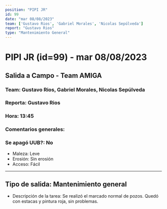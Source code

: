 ```yaml
---
position: "PIPI JR"
id: 99
date: "mar 08/08/2023"
team: ['Gustavo Rios', 'Gabriel Morales', 'Nicolas Sepúlveda']
report: "Gustavo Rios"
type: "Mantenimiento General"
---
```


# PIPI JR (id=99) - mar 08/08/2023
## Salida a Campo - Team AMIGA
### Team: Gustavo Rios, Gabriel Morales, Nicolas Sepúlveda
### Reporta: Gustavo Rios
### Hora: 13:45
### Comentarios generales: 
### Se apagó UUB?: No 
- Maleza: Leve
- Erosión: Sin erosión
- Acceso: Fácil
---------
## Tipo de salida: Mantenimiento general
   - Descripción de la tarea: Se realizó el marcado normal de pozos. Quedó con estacas y pintura roja, sin problemas. 
